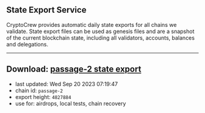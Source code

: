 ## State Export Service
CryptoCrew provides automatic daily state exports for all chains we validate. State export files can be used as genesis files and are a snapshot of the current blockchain state, including all validators, accounts, balances and delegations.

---
**Download: [passage-2 state export](https://dl.ccvalidators.com/SERVICE/passage/passage-2_export_4827884.json)**
---

- last updated: Wed Sep 20 2023 07:19:47
- chain id: `passage-2`
- export height: `4827884`
- use for: airdrops, local tests, chain recovery
